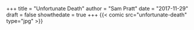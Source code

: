 +++
title = "Unfortunate Death"
author = "Sam Pratt"
date = "2017-11-29"
draft = false
showthedate = true
+++
{{< comic src="unfortunate-death" type="jpg" >}}